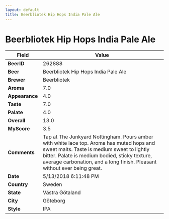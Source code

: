 ```yaml
---
layout: default
title: Beerbliotek Hip Hops India Pale Ale
---
```


# Beerbliotek Hip Hops India Pale Ale

| Field         | Value     |
|---------------|-----------|
| **BeerID** | 262888 |
| **Beer** | Beerbliotek Hip Hops India Pale Ale |
| **Brewer** | Beerbliotek |
| **Aroma** | 7.0 |
| **Appearance** | 4.0 |
| **Taste** | 7.0 |
| **Palate** | 4.0 |
| **Overall** | 13.0 |
| **MyScore** | 3.5 |
| **Comments** | Tap at The Junkyard Nottingham. Pours amber with white lace top. Aroma has muted hops and sweet malts. Taste is medium sweet to lightly bitter. Palate is medium bodied, sticky texture, average carbonation, and a long finish. Pleasant without ever being great. |
| **Date** | 5/13/2018 6:11:48 PM |
| **Country** | Sweden |
| **State** | Västra Götaland |
| **City** | Göteborg |
| **Style** | IPA |
